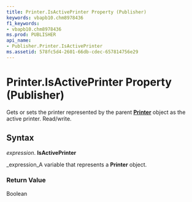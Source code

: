 ```yaml
---
title: Printer.IsActivePrinter Property (Publisher)
keywords: vbapb10.chm8978436
f1_keywords:
- vbapb10.chm8978436
ms.prod: PUBLISHER
api_name:
- Publisher.Printer.IsActivePrinter
ms.assetid: 578fc5d4-2601-66db-cdec-657814756e29
---
```



# Printer.IsActivePrinter Property (Publisher)

Gets or sets the printer represented by the parent  **[Printer](printer-object-publisher.md)** object as the active printer. Read/write.


## Syntax

 _expression_. **IsActivePrinter**

 _expression_A variable that represents a  **Printer** object.


### Return Value

Boolean


